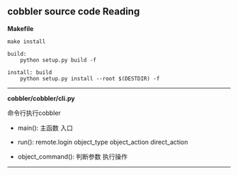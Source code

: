 cobbler source code Reading
-------
**Makefile**
```
make install

build:
	python setup.py build -f

install: build
	python setup.py install --root $(DESTDIR) -f
```
-----
**cobbler/cobbler/cli.py**

命令行执行cobbler

* main(): 主函数 入口

* run(): remote.login object_type object_action direct_action

* object_command(): 判断参数 执行操作

-----
